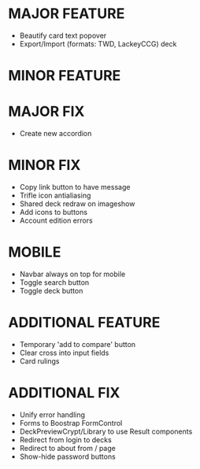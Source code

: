 # MAJOR FEATURE
* Beautify card text popover
* Export/Import (formats: TWD, LackeyCCG) deck

# MINOR FEATURE

# MAJOR FIX
* Create new accordion

# MINOR FIX
* Copy link button to have message
* Trifle icon antialiasing
* Shared deck redraw on imageshow
* Add icons to buttons
* Account edition errors

# MOBILE
* Navbar always on top for mobile
* Toggle search button
* Toggle deck button

# ADDITIONAL FEATURE
* Temporary 'add to compare' button
* Clear cross into input fields
* Card rulings

# ADDITIONAL FIX
* Unify error handling
* Forms to Boostrap FormControl
* DeckPreviewCrypt/Library to use Result components
* Redirect from login to decks
* Redirect to about from / page
* Show-hide password buttons
